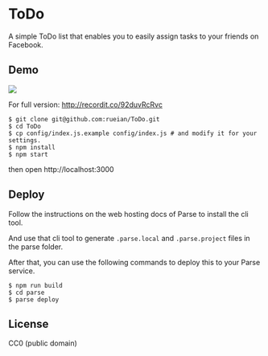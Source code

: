ToDo
=====================

A simple ToDo list that enables you to easily assign tasks to your friends on Facebook.

## Demo

![](http://g.recordit.co/92duvRcRvc.gif)

For full version: http://recordit.co/92duvRcRvc

```
$ git clone git@github.com:rueian/ToDo.git
$ cd ToDo
$ cp config/index.js.example config/index.js # and modify it for your settings.
$ npm install
$ npm start
```
then open http://localhost:3000

## Deploy

Follow the instructions on the web hosting docs of Parse to install the cli tool.

And use that cli tool to generate `.parse.local` and `.parse.project` files in the parse folder.

After that, you can use the following commands to deploy this to your Parse service.

```
$ npm run build
$ cd parse
$ parse deploy
```

## License

CC0 (public domain)
